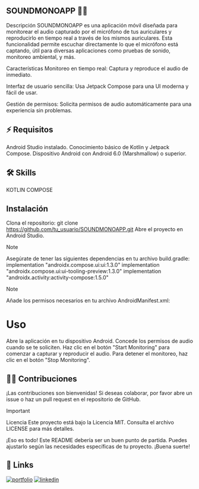 ##                    SOUNDMONOAPP 👩‍💻
Descripción
SOUNDMONOAPP es una aplicación móvil diseñada para monitorear el audio capturado por el micrófono de tus auriculares y reproducirlo en tiempo real a través de los mismos auriculares. Esta funcionalidad permite escuchar directamente lo que el micrófono está captando, útil para diversas aplicaciones como pruebas de sonido, monitoreo ambiental, y más.

Características
Monitoreo en tiempo real: Captura y reproduce el audio de inmediato.

Interfaz de usuario sencilla: Usa Jetpack Compose para una UI moderna y fácil de usar.

Gestión de permisos: Solicita permisos de audio automáticamente para una experiencia sin problemas.

## ⚡️ Requisitos
Android Studio instalado.
Conocimiento básico de Kotlin y Jetpack Compose.
Dispositivo Android con Android 6.0 (Marshmallow) o superior.

## 🛠 Skills
KOTLIN COMPOSE

## Instalación
Clona el repositorio:
git clone https://github.com/tu_usuario/SOUNDMONOAPP.git
Abre el proyecto en Android Studio.

>[!NOTE]
>Asegúrate de tener las siguientes dependencias en tu archivo build.gradle:
>implementation "androidx.compose.ui:ui:1.3.0"
>implementation "androidx.compose.ui:ui-tooling-preview:1.3.0"
>implementation "androidx.activity:activity-compose:1.5.0"


> [!NOTE]
>Añade los permisos necesarios en tu archivo AndroidManifest.xml:
><uses-permission android:name="android.permission.RECORD_AUDIO"/>
><uses-permission android:name="android.permission.MODIFY_AUDIO_SETTINGS"/>

# Uso
Abre la aplicación en tu dispositivo Android.
Concede los permisos de audio cuando se te soliciten.
Haz clic en el botón "Start Monitoring" para comenzar a capturar y reproducir el audio.
Para detener el monitoreo, haz clic en el botón "Stop Monitoring".



## 👯‍♀️ Contribuciones
¡Las contribuciones son bienvenidas! Si deseas colaborar, por favor abre un issue o haz un pull request en el repositorio de GitHub.

>[!IMPORTANT]
>Licencia
>Este proyecto está bajo la Licencia MIT. Consulta el archivo LICENSE para más detalles.

¡Eso es todo! Este README debería ser un buen punto de partida. Puedes ajustarlo según las necesidades específicas de tu proyecto. ¡Buena suerte!


## 🔗 Links
[![portfolio](https://img.shields.io/badge/my_portfolio-000?style=for-the-badge&logo=ko-fi&logoColor=white)](https://github.com/gcapuccia)
[![linkedin](https://img.shields.io/badge/linkedin-0A66C2?style=for-the-badge&logo=linkedin&logoColor=white)](www.linkedin.com/in/guido-capucciati)


